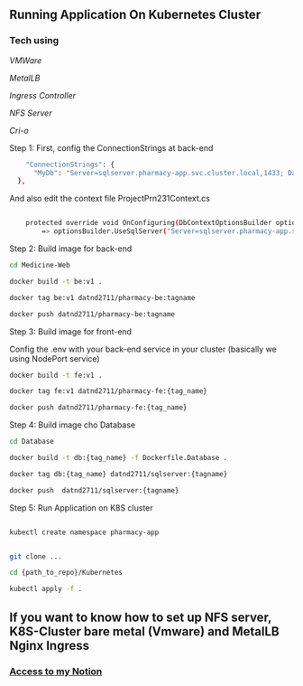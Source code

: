 ## Running Application On Kubernetes Cluster

### Tech using

*VMWare*

*MetalLB*

*Ingress Controller*

*NFS Server*

*Cri-o*

Step 1: First, config the ConnectionStrings at back-end

```bash
    "ConnectionStrings": {
      "MyDb": "Server=sqlserver.pharmacy-app.svc.cluster.local,1433; Database=MedicineWeb; User Id=sa; Password=DatLaid234555@Xy; MultipleActiveResultSets=true; TrustServerCertificate=True"
  },
```

And also edit the context file ProjectPrn231Context.cs

```bash

    protected override void OnConfiguring(DbContextOptionsBuilder optionsBuilder)
        => optionsBuilder.UseSqlServer("Server=sqlserver.pharmacy-app.svc.cluster.local,1433; Database=MedicineWeb; User Id=sa; Password=DatLaid234555@Xy; MultipleActiveResultSets=true; TrustServerCertificate=True");


```

Step 2: Build image for back-end

```bash
cd Medicine-Web

docker build -t be:v1 .

docker tag be:v1 datnd2711/pharmacy-be:tagname

docker push datnd2711/pharmacy-be:tagname

```

Step 3: Build image for front-end

Config the .env with your back-end service in your cluster (basically we using NodePort service)


```bash
docker build -t fe:v1 .

docker tag fe:v1 datnd2711/pharmacy-fe:{tag_name}

docker push datnd2711/pharmacy-fe:{tag_name}
```

Step 4: Build image cho Database

```bash
cd Database

docker build -t db:{tag_name} -f Dockerfile.Database .

docker tag db:{tag_name} datnd2711/sqlserver:{tagname}

docker push  datnd2711/sqlserver:{tagname}

```
Step 5: Run Application on K8S cluster
```bash

kubectl create namespace pharmacy-app


git clone ...

cd {path_to_repo}/Kubernetes

kubectl apply -f .
```
## If you want to know how to set up NFS server, K8S-Cluster bare metal (Vmware) and MetalLB Nginx Ingress

### **[Access to my Notion](https://www.notion.so/datlaid/268200cd12cb4226834648f298512d44?v=cc87800a59da4616838c8f10919aebfb&pvs=4)**
